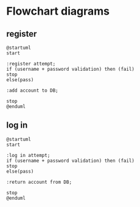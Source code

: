 # Flowchart diagrams

## register

```plantuml
@startuml
start

:register attempt;
if (username + password validation) then (fail)
stop
else(pass)

:add account to DB;

stop
@enduml
```

## log in

```plantuml
@startuml
start

:log in attempt;
if (username + password validation) then (fail)
stop
else(pass)

:return account from DB;

stop
@enduml
```
